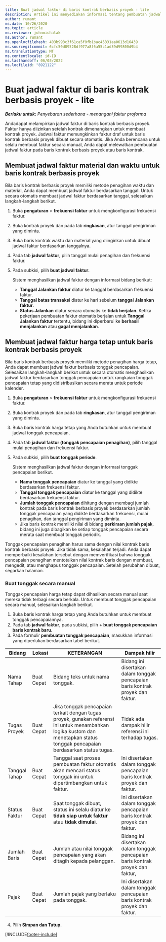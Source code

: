 ```yaml
---
title: Buat jadwal faktur di baris kontrak berbasis proyek - lite
description: Artikel ini menyediakan informasi tentang pembuatan jadwal dan tonggak pencapaian faktur.
author: rumant
ms.date: 10/26/2020
ms.topic: article
ms.reviewer: johnmichalak
ms.author: rumant
ms.openlocfilehash: 403b993c3f61ca5f0fb1bac45331aa0613d16439
ms.sourcegitcommit: 6cfc50d89528df977a8f6a55c1ad39d99800d9b4
ms.translationtype: MT
ms.contentlocale: id-ID
ms.lasthandoff: 06/03/2022
ms.locfileid: "8921122"
---
```

# <a name="create-invoice-schedules-on-a-project-based-contract-line---lite"></a>Buat jadwal faktur di baris kontrak berbasis proyek - lite

_**Berlaku untuk:** Penyebaran sederhana - menangani faktur proforma_

Andadapat melampirkan jadwal faktur di baris kontrak berbasis proyek. Faktur hanya diizinkan setelah kontrak dimenangkan untuk membuat kontrak proyek. Jadwal faktur memungkinkan faktur draf untuk baris kontrak berbasis proyek dibuat secara otomatis. Jika Anda berencana untuk selalu membuat faktur secara manual, Anda dapat melewatkan pembuatan jadwal faktur pada baris kontrak berbasis proyek atau baris kontrak.

## <a name="create-a-time-and-material-invoice-schedule-for-a-project-based-contract-line"></a>Membuat jadwal faktur material dan waktu untuk baris kontrak berbasis proyek

Bila baris kontrak berbasis proyek memiliki metode penagihan waktu dan material, Anda dapat membuat jadwal faktur berdasarkan tanggal. Untuk secara otomatis membuat jadwal faktur berdasarkan tanggal, selesaikan langkah-langkah berikut.

1. Buka **pengaturan** > **frekuensi faktur** untuk mengkonfigurasi frekuensi faktur.
2. Buka kontrak proyek dan pada tab **ringkasan**, atur tanggal pengiriman yang diminta.
3. Buka baris kontrak waktu dan material yang diinginkan untuk dibuat jadwal faktur berdasarkan tanggalnya. 
4. Pada tab **jadwal faktur**, pilih tanggal mulai penagihan dan frekuensi faktur. 
5. Pada subkisi, pilih **buat jadwal faktur**.

    Sistem menghasilkan jadwal faktur dengan informasi bidang berikut:

    - **Tanggal Jalankan faktur** diatur ke tanggal berdasarkan frekuensi faktur.
    - **Tanggal batas transaksi** diatur ke hari sebelum **tanggal Jalankan faktur**.
    - **Status Jalankan** diatur secara otomatis ke **tidak berjalan**. Ketika pekerjaan pembuatan faktur otomatis berjalan untuk **Tanggal Jalankan faktur** tertentu, bidang ini diperbarui ke **berhasil menjalankan** atau **gagal menjalankan**.

## <a name="create-a-fixed-price-invoice-schedule-for-a-project-based-contract-line"></a>Membuat jadwal faktur harga tetap untuk baris kontrak berbasis proyek

Bila baris kontrak berbasis proyek memiliki metode penagihan harga tetap, Anda dapat membuat jadwal faktur berbasis tonggak pencapaian. Selesaikan langkah-langkah berikut untuk secara otomatis menghasilkan jadwal faktur berdasarkan tonggak pencapaian untuk rangkaian tonggak pencapaian tetap yang didistribusikan secara merata untuk periode kalender.

1. Buka **pengaturan** > **frekuensi faktur** untuk mengkonfigurasi frekuensi faktur.
2. Buka kontrak proyek dan pada tab **ringkasan**, atur tanggal pengiriman yang diminta.
3. Buka baris kontrak harga tetap yang Anda butuhkan untuk membuat jadwal tonggak pencapaian. 
4. Pada tab **jadwal faktur (tonggak pencapaian penagihan)**, pilih tanggal mulai penagihan dan frekuensi faktur. 
5. Pada subkisi, pilih **buat tonggak periode**.

    Sistem menghasilkan jadwal faktur dengan informasi tonggak pencapaian berikut.

    - **Nama tonggak pencapaian** diatur ke tanggal yang didikte berdasarkan frekuensi faktur.
    - **Tanggal tonggak pencapaian** diatur ke tanggal yang didikte berdasarkan frekuensi faktur.
    - **Jumlah tonggak pencapaian** dihitung dengan membagi jumlah kontrak pada baris kontrak berbasis proyek berdasarkan jumlah tonggak pencapaian yang didikte berdasarkan frekuensi, mulai penagihan, dan tanggal pengiriman yang diminta.
    - Jika baris kontrak memiliki nilai di bidang **perkiraan jumlah pajak**, bidang ini juga dibagikan ke setiap tonggak pencapaian secara merata saat membuat tonggak periodik.

Tonggak pencapaian penagihan harus sama dengan nilai kontrak baris kontrak berbasis proyek. Jika tidak sama, kesalahan terjadi. Anda dapat memperbaiki kesalahan tersebut dengan memverifikasi bahwa tonggak pencapaian penagihan mentotalkan nilai kontrak baris dengan membuat, mengedit, atau menghapus tonggak pencapaian. Setelah perubahan dibuat, segarkan halaman.

### <a name="manually-create-milestones"></a>Buat tonggak secara manual

Tonggak pencapaian harga tetap dapat dihasilkan secara manual saat mereka tidak terbagi secara berkala. Untuk membuat tonggak pencapaian secara manual, selesaikan langkah berikut.

1. Buka baris kontrak harga tetap yang Anda butuhkan untuk membuat tonggak pencapaiannya. 
2. Pada tab **jadwal faktur**, pada subkisi, pilih **+ buat tonggak pencapaian baris kontrak baru**.
3. Pada formulir **pembuatan tonggak pencapaian**, masukkan informasi yang diperlukan berdasarkan tabel berikut. 

| Bidang | Lokasi | KETERANGAN | Dampak hilir |
| --- | --- | --- | --- |
| Nama Tahap | Buat Cepat | Bidang teks untuk nama tonggak. | Bidang ini disertakan dalam tonggak pencapaian baris kontrak proyek dan faktur. |
| Tugas Proyek | Buat Cepat | Jika tonggak pencapaian terkait dengan tugas proyek, gunakan referensi ini untuk menambahkan logika kustom dan menetapkan status tonggak pencapaian berdasarkan status tugas. | Tidak ada dampak hilir referensi ini terhadap tugas. |
| Tanggal Tahap | Buat Cepat | Tanggal saat proses pembuatan faktur otomatis akan mencari status tonggak ini untuk dipertimbangkan untuk faktur. | Ini disertakan dalam tonggak pencapaian baris kontrak proyek dan faktur. |
| Status Faktur | Buat Cepat | Saat tonggak dibuat, status ini selalu diatur ke **tidak siap untuk faktur** atau **tidak dimulai**. | Ini disertakan dalam tonggak pencapaian baris kontrak proyek dan faktur. |
| Jumlah Baris | Buat Cepat | Jumlah atau nilai tonggak pencapaian yang akan ditagih kepada pelanggan. | Bidang ini disertakan dalam tonggak pencapaian baris kontrak proyek dan faktur, |
| Pajak | Buat Cepat | Jumlah pajak yang berlaku pada tonggak. | Ini disertakan dalam tonggak pencapaian baris kontrak proyek dan faktur. |

4. Pilih **Simpan dan Tutup**.


[!INCLUDE[footer-include](../../includes/footer-banner.md)]